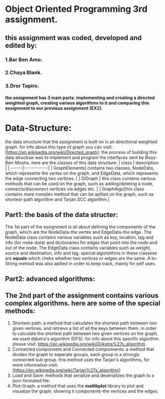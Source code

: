 # **Object Oriented Programming 3rd assignment.**
## this assignment was coded, developed and edited by:
### 1.Bar Ben Amo.
### 2.Chaya Blank.
### 3.Dror Tapiro.
#### the assignment has 3 main parts: implementing and creating a directed weighted graph, creating various algorithms to it and comparing this assignment to  our previous assignment (EX2).

Data-Structure:
=======
the data structure that the assignment is built on is an directional weighted graph.
for info about this type of graph you can visit: [https://en.wikipedia.org/wiki/Directed_graph].
the process of building this data structrue was to implement and program the interfaces sent by Boaz-Ben-Moshe.
here are the classes of this data structure:
| class | description |
| ------|:-----------:|
| GraphElements| contains two classes, NodeData, which represents the vertex on the graph, and EdgeData, which represents the edge connecting two vertices. |
| DiGraph | this class contains various methods that can be used on the graph, such as adding/deleting a node, connects/disconnect vertices via edges etc. |
| GraphAlgo|this class contains more complex method that can be apllied on the graph, such as shortest-path algorithm and Tarjan SCC algorithm.|

Part1: the basis of the data structer:
----------------
The 1st part of the assignment is all about defining the components of the graph, which are the NodeData-the vertex and EdgeData-the edge.
The NodeData class contains various variables such as key, location, tag and info (for meta-data) and dictionaries for edges that point into the node
and out of the node.
The EdgeData class contains variables such as weight, source and destination, info and tag.
special algoroithms in these classese are **equals** which cheks whether two vertices or edges are the same.
A to-String mehtod was also apllied in order to keep track, mainly for self uses.

Part2: advanced algorithms:
----------------
The 2nd part of the assignment contains various complex algorithms.
here are some of the special methods:
----------------
1. Shortest-path: a method that calculates the shortest path between two given vertices, and retrievs a list of all the keys between them.
in order to calculate the shortest path between two given vertices on the graph, we used dijkstra's algorithm (DFS).
for info about this specific algorithm please visit: https://en.wikipedia.org/wiki/Dijkstra%27s_algorithm.
2. Connected componnent and Connected componnents: a method that divides the graph to seperate groups, each group is a strongly connected sub group.
 this method uses the Tarjan's algorithms, for more information visit: [https://en.wikipedia.org/wiki/Tarjan%27s_algorithm]
3. Load and Save: methods that serialize and deserializes the graph to a json-formated file.
4. Plot-Graph: a method that uses the **matlibplot** library to plot and visualize the graph, showing it components-the vertices and the edges.




